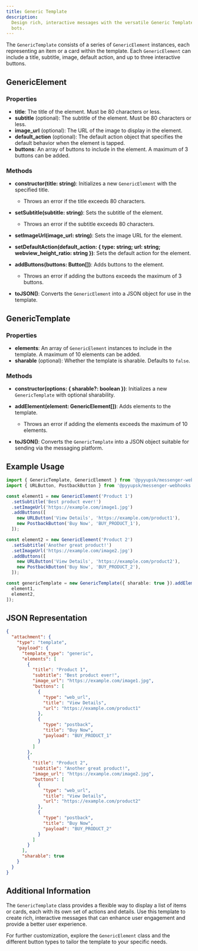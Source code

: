 ```yaml
---
title: Generic Template
description:
  Design rich, interactive messages with the versatile Generic Template for
  bots.
---
```


The `GenericTemplate` consists of a series of `GenericElement` instances, each
representing an item or a card within the template. Each `GenericElement` can
include a title, subtitle, image, default action, and up to three interactive
buttons.

## GenericElement

### Properties

- **title**: The title of the element. Must be 80 characters or less.
- **subtitle** (optional): The subtitle of the element. Must be 80 characters or
  less.
- **image_url** (optional): The URL of the image to display in the element.
- **default_action** (optional): The default action object that specifies the
  default behavior when the element is tapped.
- **buttons**: An array of buttons to include in the element. A maximum of 3
  buttons can be added.

### Methods

- **constructor(title: string)**: Initializes a new `GenericElement` with the
  specified title.

  - Throws an error if the title exceeds 80 characters.

- **setSubtitle(subtitle: string)**: Sets the subtitle of the element.

  - Throws an error if the subtitle exceeds 80 characters.

- **setImageUrl(image_url: string)**: Sets the image URL for the element.

- **setDefaultAction(default_action: { type: string; url: string;
  webview_height_ratio: string })**: Sets the default action for the element.

- **addButtons(buttons: Button[])**: Adds buttons to the element.

  - Throws an error if adding the buttons exceeds the maximum of 3 buttons.

- **toJSON()**: Converts the `GenericElement` into a JSON object for use in the
  template.

## GenericTemplate

### Properties

- **elements**: An array of `GenericElement` instances to include in the
  template. A maximum of 10 elements can be added.
- **sharable** (optional): Whether the template is sharable. Defaults to
  `false`.

### Methods

- **constructor(options: { sharable?: boolean })**: Initializes a new
  `GenericTemplate` with optional sharability.
- **addElement(element: GenericElement[])**: Adds elements to the template.

  - Throws an error if adding the elements exceeds the maximum of 10 elements.

- **toJSON()**: Converts the `GenericTemplate` into a JSON object suitable for
  sending via the messaging platform.

## Example Usage

```typescript
import { GenericTemplate, GenericElement } from '@pyyupsk/messenger-webhooks';
import { URLButton, PostbackButton } from '@pyyupsk/messenger-webhooks';

const element1 = new GenericElement('Product 1')
  .setSubtitle('Best product ever!')
  .setImageUrl('https://example.com/image1.jpg')
  .addButtons([
    new URLButton('View Details', 'https://example.com/product1'),
    new PostbackButton('Buy Now', 'BUY_PRODUCT_1'),
  ]);

const element2 = new GenericElement('Product 2')
  .setSubtitle('Another great product!')
  .setImageUrl('https://example.com/image2.jpg')
  .addButtons([
    new URLButton('View Details', 'https://example.com/product2'),
    new PostbackButton('Buy Now', 'BUY_PRODUCT_2'),
  ]);

const genericTemplate = new GenericTemplate({ sharable: true }).addElement([
  element1,
  element2,
]);
```

## JSON Representation

```json
{
  "attachment": {
    "type": "template",
    "payload": {
      "template_type": "generic",
      "elements": [
        {
          "title": "Product 1",
          "subtitle": "Best product ever!",
          "image_url": "https://example.com/image1.jpg",
          "buttons": [
            {
              "type": "web_url",
              "title": "View Details",
              "url": "https://example.com/product1"
            },
            {
              "type": "postback",
              "title": "Buy Now",
              "payload": "BUY_PRODUCT_1"
            }
          ]
        },
        {
          "title": "Product 2",
          "subtitle": "Another great product!",
          "image_url": "https://example.com/image2.jpg",
          "buttons": [
            {
              "type": "web_url",
              "title": "View Details",
              "url": "https://example.com/product2"
            },
            {
              "type": "postback",
              "title": "Buy Now",
              "payload": "BUY_PRODUCT_2"
            }
          ]
        }
      ],
      "sharable": true
    }
  }
}
```

## Additional Information

The `GenericTemplate` class provides a flexible way to display a list of items
or cards, each with its own set of actions and details. Use this template to
create rich, interactive messages that can enhance user engagement and provide a
better user experience.

For further customization, explore the `GenericElement` class and the different
button types to tailor the template to your specific needs.
